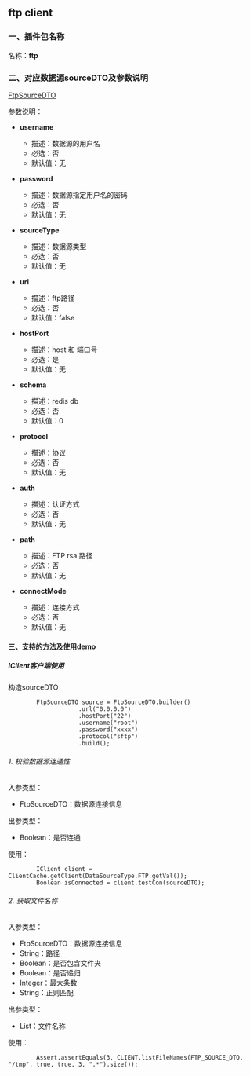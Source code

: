 ## ftp client

### 一、插件包名称
名称：**ftp**

### 二、对应数据源sourceDTO及参数说明

[FtpSourceDTO](../../datasourcex-common/src/main/java/com/dtstack/dtcenter/loader/dto/source/FtpSourceDTO.java)

参数说明：


- **username**
  - 描述：数据源的用户名
  - 必选：否
  - 默认值：无



- **password**
  - 描述：数据源指定用户名的密码
  - 必选：否
  - 默认值：无



- **sourceType**
  - 描述：数据源类型
  - 必选：否
  - 默认值：无
  
  
  
- **url**
  - 描述：ftp路径
  - 必选：否
  - 默认值：false
  


- **hostPort**
  - 描述：host 和 端口号
  - 必选：是
  - 默认值：无  
  

- **schema**
  - 描述：redis db
  - 必选：否
  - 默认值：0
  
  

- **protocol**
  - 描述：协议
  - 必选：否
  - 默认值：无
  


- **auth**
  - 描述：认证方式
  - 必选：否
  - 默认值：无
  
  
  
- **path**
  - 描述：FTP rsa 路径
  - 必选：否
  - 默认值：无
  
  
  
- **connectMode**
  - 描述：连接方式
  - 必选：否
  - 默认值：无
  
  
#### 三、支持的方法及使用demo

##### IClient客户端使用

构造sourceDTO

```$java
        FtpSourceDTO source = FtpSourceDTO.builder()
                    .url("0.0.0.0")
                    .hostPort("22")
                    .username("root")
                    .password("xxxx")
                    .protocol("sftp")
                    .build();
```

###### 1. 校验数据源连通性
入参类型：
- FtpSourceDTO：数据源连接信息

出参类型：
- Boolean：是否连通

使用：
```$java
        IClient client = ClientCache.getClient(DataSourceType.FTP.getVal());
        Boolean isConnected = client.testCon(sourceDTO);
```

###### 2. 获取文件名称
入参类型：
- FtpSourceDTO：数据源连接信息
- String：路径
- Boolean：是否包含文件夹
- Boolean：是否递归
- Integer：最大条数
- String：正则匹配

出参类型：
- List<String>：文件名称

使用：
```$java
        Assert.assertEquals(3, CLIENT.listFileNames(FTP_SOURCE_DTO, "/tmp", true, true, 3, ".*").size());
```